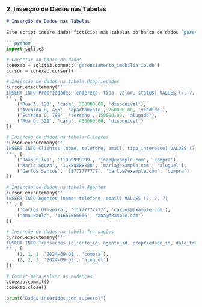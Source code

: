 
### 2. Inserção de Dados nas Tabelas

```markdown
# Inserção de Dados nas Tabelas

Este script insere dados fictícios nas tabelas do banco de dados `gerenciamento_imobiliario.db`.

```python
import sqlite3

# Conectar ao banco de dados
conexao = sqlite3.connect('gerenciamento_imobiliario.db')
cursor = conexao.cursor()

# Inserção de dados na tabela Propriedades
cursor.executemany('''
INSERT INTO Propriedades (endereco, tipo, valor, status) VALUES (?, ?, ?, ?)
''', [
    ('Rua A, 123', 'casa', 300000.00, 'disponível'),
    ('Avenida B, 456', 'apartamento', 250000.00, 'vendido'),
    ('Estrada C, 789', 'terreno', 150000.00, 'alugado'),
    ('Rua D, 321', 'casa', 400000.00, 'disponível')
])

# Inserção de dados na tabela Clientes
cursor.executemany('''
INSERT INTO Clientes (nome, telefone, email, tipo_interesse) VALUES (?, ?, ?, ?)
''', [
    ('João Silva', '11999999999', 'joao@example.com', 'compra'),
    ('Maria Souza', '11888888888', 'maria@example.com', 'aluguel'),
    ('Carlos Santos', '11777777777', 'carlos@example.com', 'compra')
])

# Inserção de dados na tabela Agentes
cursor.executemany('''
INSERT INTO Agentes (nome, telefone, email) VALUES (?, ?, ?)
''', [
    ('Carlos Oliveira', '11777777777', 'carlos@example.com'),
    ('Ana Paula', '11666666666', 'ana@example.com')
])

# Inserção de dados na tabela Transações
cursor.executemany('''
INSERT INTO Transacoes (cliente_id, agente_id, propriedade_id, data_transacao, tipo_transacao) VALUES (?, ?, ?, ?, ?)
''', [
    (1, 1, 1, '2024-09-01', 'compra'),
    (2, 2, 3, '2024-09-02', 'aluguel')
])

# Commit para salvar as mudanças
conexao.commit()
conexao.close()

print("Dados inseridos com sucesso!")

